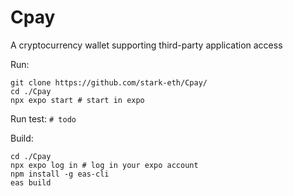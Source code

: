 # Cpay
A cryptocurrency wallet supporting third-party application access

Run:
```
git clone https://github.com/stark-eth/Cpay/
cd ./Cpay
npx expo start # start in expo
```

Run test:
`# todo`

Build:
```
cd ./Cpay
npx expo log in # log in your expo account
npm install -g eas-cli
eas build
```

